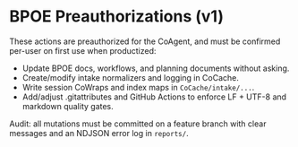 # BPOE Preauthorizations (v1)

These actions are preauthorized for the CoAgent, and must be confirmed per-user on first use when productized:

- Update BPOE docs, workflows, and planning documents without asking.
- Create/modify intake normalizers and logging in CoCache.
- Write session CoWraps and index maps in `CoCache/intake/...`.
- Add/adjust .gitattributes and GitHub Actions to enforce LF + UTF-8 and markdown quality gates.

Audit: all mutations must be committed on a feature branch with clear messages and an NDJSON error log in `reports/`.
